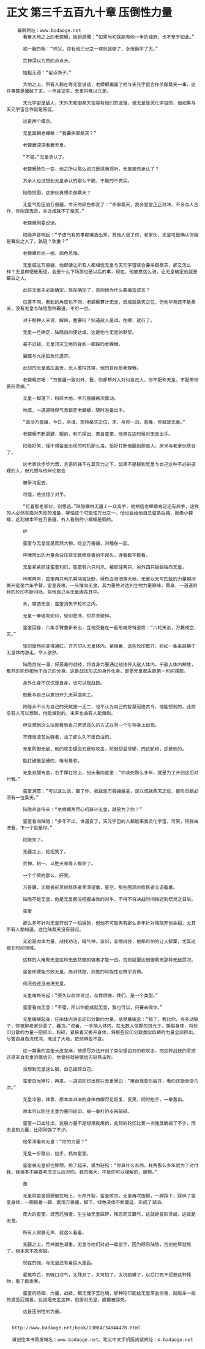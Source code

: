 # 正文 第三千五百九十章 压倒性力量
        最新网址：www.badaoge.net
          看着大地之上的老蝾螈，始祖感慨：“如果当初我能有他一半的城府，也不至于如此。”
      
          初一翻白眼：“师父，你有他三分之一城府就够了，永恒翻不了天。”
      
          荒神深以为然的点点头。
      
          始祖无语：“留点面子。”
      
          大地之上，所有人都在等无皇说话，老蝾螈揭露了他与天元宇宙合作杀御桑天一事，这件事算是捅破了天，一旦被证实，无皇将难以立足。
      
          天元宇宙是敌人，天外天和御桑天包容有他们的道理，但无皇是灵化宇宙的，他如果与天元宇宙合作就是叛徒。
      
          这是两个概念。
      
          无皇面朝老蝾螈：“我要杀御桑天？”
      
          老蝾螈深深看着无皇。
      
          “不错。”无皇承认了。
      
          老蝾螈脸色一变，他之所以那么说只是混淆视听，无皇居然承认了？
      
          其余人也没想到无皇承认的那么干脆，干脆的不真实。
      
          陆隐挑眉，这家伙真想杀御桑天？
      
          无皇气势压迫万兽疆，令天的颜色都变了：“杀御桑天，我会堂堂正正对决，不会与人合作，你阴谋鬼祟，永远成就不了桑天。”
      
          老蝾螈刚要说话。
      
          陆隐声音响起：“子虚乌有的事都编造出来，其他人信了你，老家伙，无皇可是确认你就是幕后之人了，孰轻？孰重？”
      
          老蝾螈目光一缩，面色忌惮。
      
          无皇威压万兽疆，他即便让所有人都相信无皇与天元宇宙联合要杀御桑天，那又怎么样？无皇即便是叛徒，会是什么下场那也是以后的事，现在，他故意这么说，让无皇确定他就是幕后之人。
      
          此前无皇未必能确定，现在确定了，否则他为什么要编造谎言？
      
          位置不同，看到的角度也不同，老蝾螈算计无皇，想成就桑天之位，但他毕竟还不是桑天，没有无皇与陆隐那种霸道，不可一世。
      
          对于那种人来说，解释，重要吗？知道敌人是谁，在哪，就行了。
      
          无皇一旦确定，陆隐目的便达成，这是他与无皇的默契。
      
          毫不迟疑，无皇顶天立地的身影一脚踩向老蝾螈。
      
          翼蝶与九尾狐急忙退开。
      
          此刻的无皇威压盖世，无人敢捋其锋，他的目标是老蝾螈。
      
          老蝾螈厉喝：“万兽疆一致对外，鴷，你却帮外人对付自己人，你不配称无皇，不配带领兽形灵蜕。”
      
          无皇一脚落下，粉碎大地，令万兽疆再次震动。
      
          地底，一道道强悍气息锁定老蝾螈，随时准备出手。
      
          “谁动万兽疆，今日，杀谁，想抢桑天之位，来，与你一战，若胜，你就是无皇。”
      
          老蝾螈不断退避，眼前，利爪探出，来自蛮奎，他竟在这时候对无皇出手。
      
          陆隐好笑，怪不得蛮奎出现的时机那么准，恰好打断他圈出那些人，原来与老家伙联合了。
      
          这老家伙步步为营，言语机锋不在其实力之下，如果不是碰到无皇与自己这种不必讲道理的人，但凡想与他辩论都会
      
          被带沟里去。
      
          可惜，他挑错了对手。
      
          “盯着那老家伙，别想逃。”陆隐嘱咐无疆上一众高手，他相信老蝾螈肯定还有后手，这样的人必然有面对失败的准备，哪怕这个可能性万分之一，他也会给他自己留条后路，就像小蝾螈，此刻根本不在万兽疆，外人看到的小蝾螈是假的。
      
          砰
      
          蛮奎与无皇皆是庞然大物，屹立万兽疆，对撞在一起。
      
          呼啸而出的力量余波压得无数修炼者抬不起头，连看都不敢看。
      
          无皇紧紧抓住蛮奎利爪，蛮奎有六只利爪，被抓住两只，另外四只狠狠拍向无皇。
      
          咔嚓两声，蛮奎两只利爪瞬间被扯断，绿色血液洒落大地，无皇以无可匹敌的力量瞬间撕开蛮奎六条手臂，蛮奎哀嚎，一头撞向无皇，其力量绝对达到生物力量巅峰，周身，一道道奇特的轮印不断闪烁，将他自己与无皇困在其中。
      
          头，穿透无皇，蛮奎消失于轮印之内。
      
          无皇一拳砸向轮印，轮印震荡，却并未破碎。
      
          蛮奎回身，六条手臂重新长出，互相交叠在一起形成奇特姿势：“六轮天杀，万籁成空，灭。”
      
          轮印陡然间变得通红，齐齐印入无皇体内，紧接着，这些轮印散开，宛如一条条巨蟒于无皇体内游走，令人骇然。
      
          陆隐目光一凛，好恶毒的战技，将自身力量通过战技传入敌人体内，于敌人体内释放，散开的轮印相当于自己的分身，这是战技形式的身外化身，即便无皇都未能第一时间摆脱。
      
          身外化身不仅仅是自身，也可以是战技。
      
          倒是与自己以意识开九天异曲同工。
      
          陆隐从不认为自己的天赋独一无二，也不认为自己的智慧冠绝古今，他能想到的，此前总有人可以想到，他能做到的，未来也会有人能做到。
      
          但没想到这么快就看到自己苦思良久的方式在另一个生物身上出现。
      
          不愧是渡苦厄强者，活了那么久不是白活的。
      
          无皇防御无敌，他的攻击锯齿刃是软攻击，防御却最坚硬，而这轮印，却是软的。
      
          能打破最坚硬的，唯有最软。
      
          无皇双腿弯曲，右手撑在地上，抬头看向蛮奎：“你装死那么多年，就是为了开创这招对付我。”
      
          蛮奎满意：“可以这么说，赢了你，我就是万兽疆疆主，足以成就桑天之位，兽形灵蜕必须有一位桑天。”
      
          陆隐声音传来：“老蝾螈费尽心机算计无皇，就是为了你？”
      
          蛮奎看向陆隐：“多年不出，世道变了，天元宇宙的人都能来我灵化宇宙，可笑，待我击溃鴷，下一个就是你。”
      
          陆隐笑了。
      
          无疆之上，始祖笑了。
      
          荒神，初一，斗胜天尊等人都笑了。
      
          一个个笑的那么，好笑。
      
          万兽疆，无数兽形灵蜕修炼者呆滞望着，星空，那些围观的修炼者无语看着。
      
          陆隐不是无皇，他是无皇都没把握击败的对手，不得不将决战时间推迟到祭灵之日后。
      
          蛮奎
      
          那么多年针对无皇开创了一招狠的，但他不可能再有那么多年针对陆隐开创杀招，尤其所有人都知道，这位陆桑天没有弱点。
      
          无论是肉体力量，战技功法，精气神，意识，意境战技，他都可怕的让人颤栗，尤其还擅长时间领域。
      
          这样的人唯有无皇这种无敌防御的强者才能一战，否则就要达到御桑天那种无敌层次。
      
          蛮奎即便能击败无皇，面对陆隐，获胜的可能性也微乎其微。
      
          何况他还没击溃无皇。
      
          无皇嘴角弯起：“很久以前你说过，与我很像，我们，是一个类型。”
      
          蛮奎看向无皇：“不错，所以你能成就无皇，我也可以，只要击败你。”
      
          无皇缓缓起身，任由体内游走轮印分散的力量，承受着痛苦：“错了，我比你，会多动脑子，你被那老家伙耍了，蠢货。”说着，一手插入体内，在无数人惊颤的目光下，撕裂身体，将轮印分散的力量一把抓出，粉碎，紧接着又撕开身体，将那些轮印分散类似巨蟒的力量全部抓出，尽管自身血流成河，淹没了大地，依然神色不变。
      
          这一幕看的蛮奎头皮发麻，他想尽办法开创了类似锯齿刃的软攻击，而这种战技的灵感还是来自无皇的锯齿刃，他曾经就被锯齿刃轻易击败。
      
          没想到无皇这么狠，自己破碎自己。
      
          蛮奎目光狰狞，再来，一道道轮印出现在无皇周边：“用自我重伤破开，看你还能承受几次。”
      
          无皇冷傲，体表，原本血淋淋的身体肉眼可见恢复，变黑，同时抬手，一拳轰出。
      
          原本可以防住无皇力量的轮印，被一拳打的支离破碎。
      
          蛮奎一口血吐出，这股力量不是想用就用的，此刻的轮印比第一次施展脆弱了不少，而无皇的力量，比刚刚强了不少。
      
          他呆滞看向无皇：“你的力量？”
      
          无皇一步踏出，抬手，抓向蛮奎。
      
          蛮奎被无皇抓住脖颈，拎了起来，极为轻松：“你算什么东西，耗费那么多年就为了对付我，我根本不需要考虑怎么应对你，我的强大，不是你可以理解的，废物。”
      
          轰
      
          无皇将蛮奎狠狠砸在地上，头颅开裂，蛮奎咳血，无皇再次抬脚，一脚踩下，踩碎了蛮奎身体，一脚接着一脚，震荡万兽疆，脚下，绿色液体不断蔓延，形成了湖泊。
      
          庞大的蛮奎，渡苦厄强者，生生被无皇踩碎，残忍而又霸气，这就是兽形灵蜕，这就是无皇。
      
          所有人寂静无声，就这么看着。
      
          无疆之上，荒神面色凝重，无皇与他们对战一直留手，因为顾忌陆隐，否则他早就死了，根本来不及突破。
      
          现在的他，与无皇还有着巨大差距。
      
          星蟾咋舌，倒吸口凉气，太残忍了，太可怕了，太坑蛤蟆了，以后打死不招惹这种怪物，看了都发寒。
      
          蛮奎的防御，力量，战技，都无愧于苦厄境，那种轮印能给无皇带去伤害，就能杀一般的渡苦厄强者，比如理先生这种，但面对无皇，直接被踩死。
      
          这是压倒性的力量。
      
      
      http://www.badaoge.net/book/13084/34844478.html
      
      请记住本书首发域名：www.badaoge.net。笔尖中文手机版阅读网址：m.badaoge.net